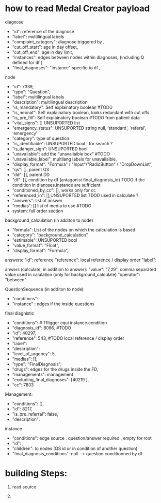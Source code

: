 # how to read Medal Creator payload

diagnose
 - "id": reference of the diagnose
 - "label": multilingual labels
 - "complaint_category": diagnose triggered by ,
 - "cut_off_start": age in day offset,
 - "cut_off_end": age in day limit,
 - "instances": edges between nodes within diagnoses, (including Q defined for df )
 - "final_diagnoses": "instance" specific to df , 

node
 - "id": 7339,
 - "type": "Question",
 - "label": multilingual labels
 - "description": multilingual description
 - "is_mandatory": Self explainatory boolean  #TODO
 - "is_neonat": Self explainatory boolean, looks redundant with cut offs
 - "is_pre_fill": Self explainatory boolean #TODO from patient data
 - "vital_signs": [] UNSUPORTED list
 - "emergency_status": UNSUPORTED string null, 'standard', 'referal', 'emergency'
 - "category": type of question
 - "is_identifiable": UNSUPORTED bool : for search ? 
 - "is_danger_sign": UNSUPORTED bool
 - "unavailable": add the "unavailaible box" #TODO
 - "unavailable_label": multilang labels for unavailaible,
 - "display_format": "Formula" / "Input"/"RadioButton" / "DropDownList",
 - "qs": [], parent QS
 - "dd": [], parent DD
 - "df": [], condition by df (antagonist final_diagnosis_id) TODO if the condition in dianoses.instance are sufficient
 - "conditioned_by_cc": [], works only for cc
 - "referenced_in": [],UNSUPORTED list TDOD used in calculate ?
 - "answers": list of answer
 - "medias": [] list of media to use #TODO
 - system: full order section

 background_calculation (in additon to node)

 - "formula": List of the nodes on which the calculation is based
 - "category": "background_calculation"
 - "estimable": UNSUPORTED bool
 - "value_format": "Float",
 - "display_format": "Formula",

 answers:
    "id": reference
    "reference":  local reference / display order
    "label": 

 anwers (calculate, in addition to answer): 
    "value": "7,29", comma separated value used in calulation (only for background_calculate)
    "operator": "between"

QuestionSequence (in additon to node)
 - "conditions":
 - "instance" : edges if the inside questions

final diagnistic
 - "conditions": # TRigger equi instance.condition
 - "diagnosis_id": 8066, #TODO
 - "id": 40297,
 - "reference": 543, #TODO  local reference / display order
 - "label": 
 - "description":
 - "level_of_urgency": 5,
 - "medias": [],
 - "type": "FinalDiagnosis",
 - "drugs": edges for the drugs inside the FD,
 - "managements": management
 - "excluding_final_diagnoses": [40219   ],
 - "cc": 7803

 
 Management:
 - "conditions": [],
 - "id": 8217,
 - "is_pre_referral": false,
 - "description": 
        
instance
 - "conditions": edge source : question/answer required , empty for root
 - "id": ,
 - "children":  to nodes (QS id or in condition of another question)
 - "final_diagnosis_conditions": null --> question conditionned by df

 # building Steps:

1. read source

2. 